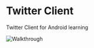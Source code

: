# Twitter Client

Twitter Client for Android learning

![Walkthrough](SampleTwitterClientFragments.gif)
